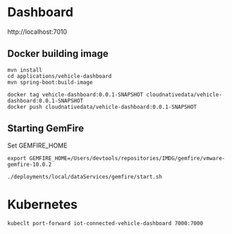 # Dashboard

http://localhost:7010





## Docker building image

```shell
mvn install
cd applications/vehicle-dashboard
mvn spring-boot:build-image
```

```shell
docker tag vehicle-dashboard:0.0.1-SNAPSHOT cloudnativedata/vehicle-dashboard:0.0.1-SNAPSHOT
docker push cloudnativedata/vehicle-dashboard:0.0.1-SNAPSHOT
```

## Starting GemFire

Set GEMFIRE_HOME
```shell
export GEMFIRE_HOME=/Users/devtools/repositories/IMDG/gemfire/vmware-gemfire-10.0.2
```

```shell
./deployments/local/dataServices/gemfire/start.sh
```



# Kubernetes


```shell
kubeclt port-forward iot-connected-vehicle-dashboard 7000:7000
```

